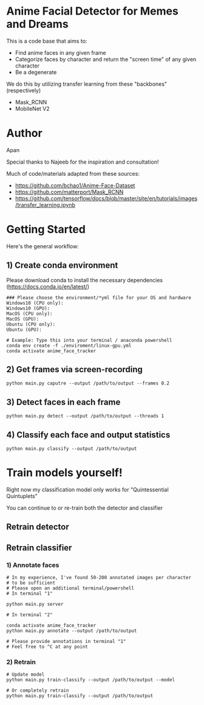 # Anime Facial Detector for Memes and Dreams
This is a code base that aims to:
* Find anime faces in any given frame
* Categorize faces by character and return the "screen time" of any given character
* Be a degenerate

We do this by utilizing transfer learning from these "backbones" (respectively)
* Mask_RCNN
* MobileNet V2
# Author
Apan

Special thanks to Najeeb for the inspiration and consultation!

Much of code/materials adapted from these sources:
* https://github.com/bchao1/Anime-Face-Dataset
* https://github.com/matterport/Mask_RCNN
* https://github.com/tensorflow/docs/blob/master/site/en/tutorials/images/transfer_learning.ipynb

# Getting Started
Here's the general workflow:
## 1) Create conda environment
Please download conda to install the necessary dependencies (https://docs.conda.io/en/latest/) 
```
### Please choose the environment/*yml file for your OS and hardware
Windows10 (CPU only): 
Windows10 (GPU): 
MacOS (CPU only):
MacOS (GPU):
Ubuntu (CPU only):
Ubuntu (GPU): 

# Example: Type this into your terminal / anaconda powershell
conda env create -f ./enviroment/linux-gpu.yml 
conda activate anime_face_tracker
```

## 2) Get frames via screen-recording
```
python main.py caputre --output /path/to/output --frames 0.2
```
## 3) Detect faces in each frame
```
python main.py detect --output /path/to/output --threads 1
```
## 4) Classify each face and output statistics
```
python main.py classify --output /path/to/output
```
# Train models yourself!
Right now my classification model only works for "Quintessential Quintuplets"

You can continue to or re-train both the detector and classifier

## Retrain detector

## Retrain classifier
### 1) Annotate faces
```
# In my experience, I've found 50-200 annotated images per character
# to be sufficient
# Please open an additional terminal/powershell
# In terminal "1"

python main.py server

# In terminal "2"

conda activate anime_face_tracker
python main.py annotate --output /path/to/output

# Please provide annotations in terminal "1"
# Feel free to ^C at any point
```
### 2) Retrain
```
# Update model
python main.py train-classify --output /path/to/output --model

# Or completely retrain
python main.py train-classify --output /path/to/output
```